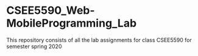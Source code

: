 # CSEE5590_Web-MobileProgramming_Lab
This repository consists of all the lab assignments for class CSEE5590 for semester spring 2020
